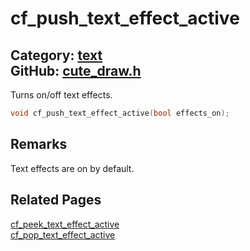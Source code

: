 [](../header.md ':include')

# cf_push_text_effect_active

Category: [text](/api_reference?id=text)  
GitHub: [cute_draw.h](https://github.com/RandyGaul/cute_framework/blob/master/include/cute_draw.h)  
---

Turns on/off text effects.

```cpp
void cf_push_text_effect_active(bool effects_on);
```

## Remarks

Text effects are on by default.

## Related Pages

[cf_peek_text_effect_active](/text/cf_peek_text_effect_active.md)  
[cf_pop_text_effect_active](/text/cf_pop_text_effect_active.md)  
